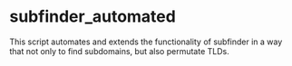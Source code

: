 # subfinder_automated
This script automates and extends the functionality of subfinder in a way that not only to find subdomains, but also permutate TLDs.
